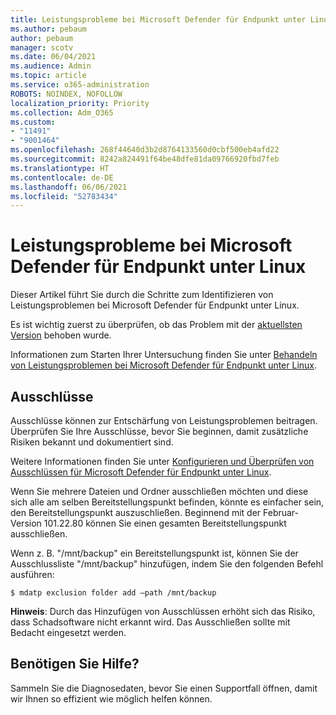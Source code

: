 ```yaml
---
title: Leistungsprobleme bei Microsoft Defender für Endpunkt unter Linux
ms.author: pebaum
author: pebaum
manager: scotv
ms.date: 06/04/2021
ms.audience: Admin
ms.topic: article
ms.service: o365-administration
ROBOTS: NOINDEX, NOFOLLOW
localization_priority: Priority
ms.collection: Adm_O365
ms.custom:
- "11491"
- "9001464"
ms.openlocfilehash: 268f44640d3b2d8764133560d0cbf500eb4afd22
ms.sourcegitcommit: 8242a824491f64be48dfe81da09766920fbd7feb
ms.translationtype: HT
ms.contentlocale: de-DE
ms.lasthandoff: 06/06/2021
ms.locfileid: "52783434"
---
```

# <a name="performance-issues-for-microsoft-defender-for-endpoint-on-linux"></a>Leistungsprobleme bei Microsoft Defender für Endpunkt unter Linux

Dieser Artikel führt Sie durch die Schritte zum Identifizieren von Leistungsproblemen bei Microsoft Defender für Endpunkt unter Linux.

Es ist wichtig zuerst zu überprüfen, ob das Problem mit der [aktuellsten Version](/microsoft-365/security/defender-endpoint/linux-whatsnew) behoben wurde. 

Informationen zum Starten Ihrer Untersuchung finden Sie unter [Behandeln von Leistungsproblemen bei Microsoft Defender für Endpunkt unter Linux](/microsoft-365/security/defender-endpoint/linux-support-perf).

## <a name="exclusions"></a>Ausschlüsse

Ausschlüsse können zur Entschärfung von Leistungsproblemen beitragen. Überprüfen Sie Ihre Ausschlüsse, bevor Sie beginnen, damit zusätzliche Risiken bekannt und dokumentiert sind.

Weitere Informationen finden Sie unter [Konfigurieren und Überprüfen von Ausschlüssen für Microsoft Defender für Endpunkt unter Linux](/microsoft-365/security/defender-endpoint/linux-exclusions).

Wenn Sie mehrere Dateien und Ordner ausschließen möchten und diese sich alle am selben Bereitstellungspunkt befinden, könnte es einfacher sein, den Bereitstellungspunkt auszuschließen. Beginnend mit der Februar-Version 101.22.80 können Sie einen gesamten Bereitstellungspunkt ausschließen.

Wenn z. B. "/mnt/backup" ein Bereitstellungspunkt ist, können Sie der Ausschlussliste "/mnt/backup" hinzufügen, indem Sie den folgenden Befehl ausführen:

`$ mdatp exclusion folder add –path /mnt/backup`

**Hinweis**: Durch das Hinzufügen von Ausschlüssen erhöht sich das Risiko, dass Schadsoftware nicht erkannt wird. Das Ausschließen sollte mit Bedacht eingesetzt werden.

## <a name="need-help"></a>Benötigen Sie Hilfe?

Sammeln Sie die Diagnosedaten, bevor Sie einen Supportfall öffnen, damit wir Ihnen so effizient wie möglich helfen können.
